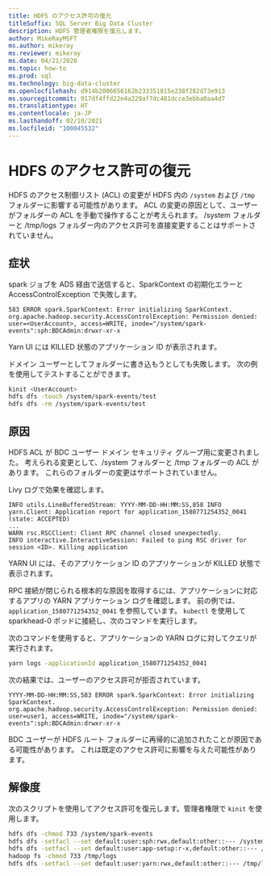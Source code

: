 ```yaml
---
title: HDFS のアクセス許可の復元
titleSuffix: SQL Server Big Data Cluster
description: HDFS 管理者権限を復元します。
author: MikeRayMSFT
ms.author: mikeray
ms.reviewer: mikeray
ms.date: 04/21/2020
ms.topic: how-to
ms.prod: sql
ms.technology: big-data-cluster
ms.openlocfilehash: d914b2006656162b233351815e238f282d73e913
ms.sourcegitcommit: 917df4ffd22e4a229af7dc481dcce3ebba0aa4d7
ms.translationtype: HT
ms.contentlocale: ja-JP
ms.lasthandoff: 02/10/2021
ms.locfileid: "100045532"
---
```

# <a name="restore-hdfs-permissions"></a>HDFS のアクセス許可の復元

HDFS のアクセス制御リスト (ACL) の変更が HDFS 内の `/system` および `/tmp` フォルダーに影響する可能性があります。 ACL の変更の原因として、ユーザーがフォルダーの ACL を手動で操作することが考えられます。 /system フォルダーと /tmp/logs フォルダー内のアクセス許可を直接変更することはサポートされていません。

## <a name="symptom"></a>症状

spark ジョブを ADS 経由で送信すると、SparkContext の初期化エラーと AccessControlException で失敗します。

```
583 ERROR spark.SparkContext: Error initializing SparkContext.
org.apache.hadoop.security.AccessControlException: Permission denied: user=<UserAccount>, access=WRITE, inode="/system/spark-events":sph:BDCAdmin:drwxr-xr-x
```

Yarn UI には KILLED 状態のアプリケーション ID が表示されます。

ドメイン ユーザーとしてフォルダーに書き込もうとしても失敗します。 次の例を使用してテストすることができます。

```bash
kinit <UserAccount>
hdfs dfs -touch /system/spark-events/test
hdfs dfs -rm /system/spark-events/test
```

## <a name="cause"></a>原因

HDFS ACL が BDC ユーザー ドメイン セキュリティ グループ用に変更されました。 考えられる変更として、/system フォルダーと /tmp フォルダーの ACL があります。 これらのフォルダーの変更はサポートされていません。

Livy ログで効果を確認します。

```
INFO utils.LineBufferedStream: YYYY-MM-DD-HH:MM:SS,858 INFO yarn.Client: Application report for application_1580771254352_0041 (state: ACCEPTED)
...
WARN rsc.RSCClient: Client RPC channel closed unexpectedly.
INFO interactive.InteractiveSession: Failed to ping RSC driver for session <ID>. Killing application
```

YARN UI には、そのアプリケーション ID のアプリケーションが KILLED 状態で表示されます。

RPC 接続が閉じられる根本的な原因を取得するには、アプリケーションに対応するアプリの YARN アプリケーション ログを確認します。 前の例では、`application_1580771254352_0041` を参照しています。 `kubectl` を使用して sparkhead-0 ポッドに接続し、次のコマンドを実行します。

次のコマンドを使用すると、アプリケーションの YARN ログに対してクエリが実行されます。

```bash
yarn logs -applicationId application_1580771254352_0041
```

次の結果では、ユーザーのアクセス許可が拒否されています。 

```
YYYY-MM-DD-HH:MM:SS,583 ERROR spark.SparkContext: Error initializing SparkContext.
org.apache.hadoop.security.AccessControlException: Permission denied: user=user1, access=WRITE, inode="/system/spark-events":sph:BDCAdmin:drwxr-xr-x
```

BDC ユーザーが HDFS ルート フォルダーに再帰的に追加されたことが原因である可能性があります。 これは既定のアクセス許可に影響を与えた可能性があります。

## <a name="resolution"></a>解像度

次のスクリプトを使用してアクセス許可を復元します。管理者権限で `kinit` を使用します。

```bash
hdfs dfs -chmod 733 /system/spark-events
hdfs dfs -setfacl --set default:user:sph:rwx,default:other::--- /system/spark-events
hdfs dfs -setfacl --set default:user:app-setup:r-x,default:other::--- /system/appdeploy
hadoop fs -chmod 733 /tmp/logs
hdfs dfs -setfacl --set default:user:yarn:rwx,default:other::--- /tmp/logs
```
